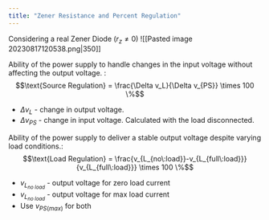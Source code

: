 ```yaml
---
title: "Zener Resistance and Percent Regulation"
---
```

Considering a real Zener Diode ($r_z  \neq 0$)
![[Pasted image 20230817120538.png|350]]

Ability of the power supply to handle changes in the input voltage without affecting the output voltage. : $$\text{Source Regulation} = \frac{\Delta v_L}{\Delta v_{PS}} \times 100 \%$$
- $\Delta v_L$  - change in output voltage.
- $\Delta v_{PS}$ - change in input voltage.
Calculated with the load disconnected.

Ability of the power supply to deliver a stable output voltage despite varying load conditions.:
$$\text{Load Regulation} = \frac{v_{L_{no\:load}}-v_{L_{full\:load}}}{v_{L_{full\:load}}} \times 100 \%$$
- $v_{L_{no\:load}}$ - output voltage for zero load current
- $v_{L_{no\:load}}$ - output voltage for max load current
- Use $v_{PS(max)}$ for both

